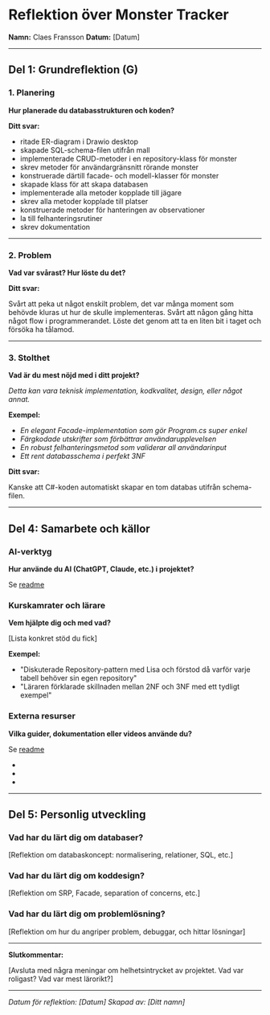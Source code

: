 # Reflektion över Monster Tracker

**Namn:** Claes Fransson
**Datum:** [Datum]

---

## Del 1: Grundreflektion (G)

### 1. Planering

**Hur planerade du databasstrukturen och koden?**

**Ditt svar:**

- ritade ER-diagram i Drawio desktop
- skapade SQL-schema-filen utifrån mall
- implementerade CRUD-metoder i en repository-klass för monster
- skrev metoder för användargränsnitt rörande monster
- konstruerade därtill facade- och modell-klasser för monster
- skapade klass för att skapa databasen
- implementerade alla metoder kopplade till jägare
- skrev alla metoder kopplade till platser
- konstruerade metoder för hanteringen av observationer
- la till felhanteringsrutiner
- skrev dokumentation

---

### 2. Problem

**Vad var svårast? Hur löste du det?**


**Ditt svar:**

Svårt att peka ut något enskilt problem, det var många moment som behövde kluras ut hur de skulle implementeras. Svårt att någon gång hitta något flow i programmerandet.
Löste det genom att ta en liten bit i taget och försöka ha tålamod.

---

### 3. Stolthet

**Vad är du mest nöjd med i ditt projekt?**

*Detta kan vara teknisk implementation, kodkvalitet, design, eller något annat.*

**Exempel:**
- *En elegant Facade-implementation som gör Program.cs super enkel*
- *Färgkodade utskrifter som förbättrar användarupplevelsen*
- *En robust felhanteringsmetod som validerar all användarinput*
- *Ett rent databasschema i perfekt 3NF*

**Ditt svar:**

Kanske att C#-koden automatiskt skapar en tom databas utifrån schema-filen.

---

## Del 4: Samarbete och källor

### AI-verktyg

**Hur använde du AI (ChatGPT, Claude, etc.) i projektet?**

Se [readme](README.md)




### Kurskamrater och lärare

**Vem hjälpte dig och med vad?**

[Lista konkret stöd du fick]

**Exempel:**
- "Diskuterade Repository-pattern med Lisa och förstod då varför varje tabell behöver sin egen repository"
- "Läraren förklarade skillnaden mellan 2NF och 3NF med ett tydligt exempel"

### Externa resurser

**Vilka guider, dokumentation eller videos använde du?**

Se [readme](README.md)

-
-
-

---

## Del 5: Personlig utveckling

### Vad har du lärt dig om databaser?

[Reflektion om databaskoncept: normalisering, relationer, SQL, etc.]

### Vad har du lärt dig om koddesign?

[Reflektion om SRP, Facade, separation of concerns, etc.]

### Vad har du lärt dig om problemlösning?

[Reflektion om hur du angriper problem, debuggar, och hittar lösningar]

---

**Slutkommentar:**

[Avsluta med några meningar om helhetsintrycket av projektet. Vad var roligast? Vad var mest lärorikt?]

---

_Datum för reflektion: [Datum]_
_Skapad av: [Ditt namn]_
